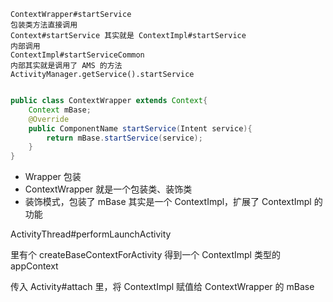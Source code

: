 ```
ContextWrapper#startService
包装类方法直接调用
Context#startService 其实就是 ContextImpl#startService
内部调用
ContextImpl#startServiceCommon
内部其实就是调用了 AMS 的方法
ActivityManager.getService().startService


```





```java
public class ContextWrapper extends Context{
	Context mBase;
	@Override
	public ComponentName startService(Intent service){
		return mBase.startService(service);
	}
}
```

- Wrapper 包装
- ContextWrapper 就是一个包装类、装饰类
- 装饰模式，包装了 mBase 其实是一个 ContextImpl，扩展了 ContextImpl 的功能



ActivityThread#performLaunchActivity

里有个 createBaseContextForActivity 得到一个 ContextImpl 类型的 appContext 

传入 Activity#attach 里，将 ContextImpl 赋值给 ContextWrapper 的 mBase





